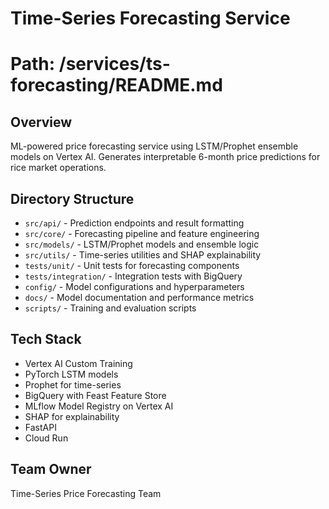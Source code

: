 # Time-Series Forecasting Service
# Path: /services/ts-forecasting/README.md

## Overview
ML-powered price forecasting service using LSTM/Prophet ensemble models on Vertex AI.
Generates interpretable 6-month price predictions for rice market operations.

## Directory Structure
- `src/api/` - Prediction endpoints and result formatting
- `src/core/` - Forecasting pipeline and feature engineering
- `src/models/` - LSTM/Prophet models and ensemble logic
- `src/utils/` - Time-series utilities and SHAP explainability
- `tests/unit/` - Unit tests for forecasting components
- `tests/integration/` - Integration tests with BigQuery
- `config/` - Model configurations and hyperparameters
- `docs/` - Model documentation and performance metrics
- `scripts/` - Training and evaluation scripts

## Tech Stack
- Vertex AI Custom Training
- PyTorch LSTM models
- Prophet for time-series
- BigQuery with Feast Feature Store
- MLflow Model Registry on Vertex AI
- SHAP for explainability
- FastAPI
- Cloud Run

## Team Owner
Time-Series Price Forecasting Team
